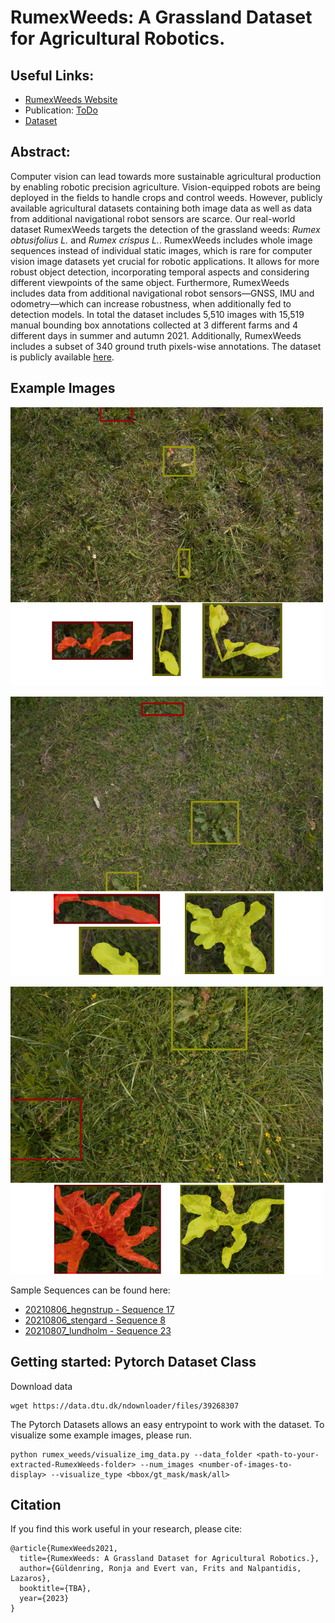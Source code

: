 # RumexWeeds: A Grassland Dataset for Agricultural Robotics.
## Useful Links:
* [RumexWeeds Website](https://dtu-pas.github.io/RumexWeeds/)
* Publication: [ToDo](https://github.com/dtu-pas/RumexWeeds)
* [Dataset](https://data.dtu.dk/articles/dataset/Data_for_RumexWeeds_A_Grassland_Dataset_for_Agricultural_Robotics_/17040518)

## Abstract:
Computer vision can lead towards more sustainable agricultural production by enabling robotic precision agriculture. Vision-equipped robots are being deployed in the fields to handle crops and control weeds. However, publicly available agricultural datasets containing both image data as well as data from additional navigational robot sensors are scarce. Our real-world dataset RumexWeeds targets the detection of the grassland weeds: _Rumex obtusifolius L._ and _Rumex crispus L._. RumexWeeds includes whole image sequences instead of individual static images, which is rare for computer vision image datasets yet crucial for robotic applications. It allows for more robust object detection, incorporating temporal aspects and considering different viewpoints of the same object. Furthermore, RumexWeeds includes data from additional navigational robot sensors—GNSS, IMU and odometry—which can increase robustness, when additionally fed to detection models. In total the dataset includes 5,510 images with 15,519 manual bounding box annotations collected at 3 different farms and 4 different days in summer and autumn 2021. Additionally, RumexWeeds includes a subset of 340 ground truth pixels-wise annotations. The dataset is publicly available [here](https://data.dtu.dk/articles/dataset/Data_for_RumexWeeds_A_Grassland_Dataset_for_Agricultural_Robotics_/17040518).


## Example Images
<p float="left">
  <img src="imgs/ds_sample1.png" width="500" />
</p>
<p float="left">
  <img src="imgs/ds_sample2.png" width="500" /> 
</p>
<p float="left">
  <img src="imgs/ds_sample3.png" width="500" /> 
</p>

Sample Sequences can be found here: 
* [20210806_hegnstrup - Sequence 17](https://www.youtube.com/embed/3WoM9ILuoJ8)
* [20210806_stengard - Sequence 8](https://www.youtube.com/embed/X7Oi9enc7xc)
* [20210807_lundholm - Sequence 23](https://www.youtube.com/embed/7OSrtETfVYw)

## Getting started: Pytorch Dataset Class
Download data
```
wget https://data.dtu.dk/ndownloader/files/39268307
```
The Pytorch Datasets allows an easy entrypoint to work with the dataset.
To visualize some example images, please run.
```
python rumex_weeds/visualize_img_data.py --data_folder <path-to-your-extracted-RumexWeeds-folder> --num_images <number-of-images-to-display> --visualize_type <bbox/gt_mask/mask/all>
```


## Citation

If you find this work useful in your research, please cite:
```
@article{RumexWeeds2021,
  title={RumexWeeds: A Grassland Dataset for Agricultural Robotics.},
  author={Güldenring, Ronja and Evert van, Frits and Nalpantidis, Lazaros},
  booktitle={TBA},
  year={2023}
}
```